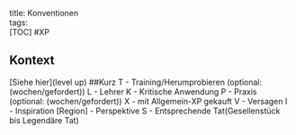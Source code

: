 title: Konventionen  
tags:   
[TOC]#XP## Kontext[Siehe hier](level up)##KurzT - Training/Herumprobieren (optional: (wochen/gefordert))L - LehrerK - Kritische AnwendungP - Praxis (optional: (wochen/gefordert))X - mit Allgemein-XP gekauftV - VersagenI - Inspiration[Region] - PerspektiveS - Entsprechende Tat(Gesellenstück bis Legendäre Tat)